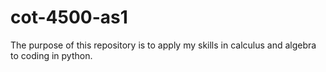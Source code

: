 # cot-4500-as1
The purpose of this repository is to apply my skills in calculus and algebra to coding in python.
